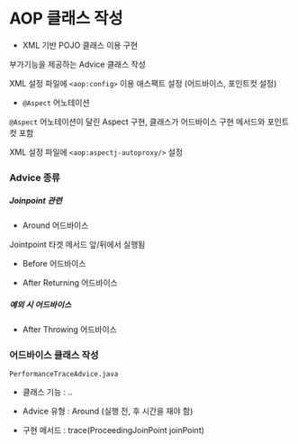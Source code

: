 # AOP 클래스 작성

* XML 기반 POJO 클래스 이용 구현

부가기능을 제공하는 Advice 클래스 작성

XML 설정 파일에 `<aop:config>` 이용 애스팩트 설정 (어드바이스, 포인트컷 설정)

* `@Aspect` 어노테이션

`@Aspect` 어노테이션이 달린 Aspect 구현, 클래스가 어드바이스 구현 메서드와 포인트컷 포함

XML 설정 파일에 `<aop:aspectj-autoproxy/>` 설정

### Advice 종류

##### Joinpoint 관련

* Around 어드바이스

Jointpoint 타겟 메서드 앞/뒤에서 실행됨

* Before 어드바이스

* After Returning 어드바이스

##### 예외 시 어드바이스

* After Throwing 어드바이스

### 어드바이스 클래스 작성

`PerformanceTraceAdvice.java`

* 클래스 기능 : ..

* Advice 유형 : Around (실행 전, 후 시간을 재야 함)

* 구현 메서드 : trace(ProceedingJoinPoint joinPoint)

